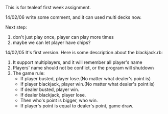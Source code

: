 <p>This is for tealeaf first week assignment.</p>

<p>
14/02/06 write some comment, and it can used multi decks now.
</p>

<p>
Next step:
<ol>
	<li>don't just play once, player can play more times</li>
	<li>maybe we can let player have chips?</li>
</ol>
</p>

<p>
14/02/05 It's first version. Here is some description about the blackjack.rb:<br />
<ol>
	<li>It support multiplayers, and it will remember all player's name</li>
	<li>Players' name should not be conflict, or the program will shutdown</li>
	<li>The game rule:
	<ul>
		<li>If player busted, player lose.(No matter what dealer's point is)</li>
		<li>If player blackjack, player win.(No matter what dealer's point is)</li>
		<li>If dealer busted, player win.</li>
		<li>If dealer blackjack, player lose.</li>
		<li>Then who's point is bigger, who win.</li>
		<li>If player's point is equal to dealer's point, game draw.</li>
	</ul>
	</li>
</ol>
</p>

